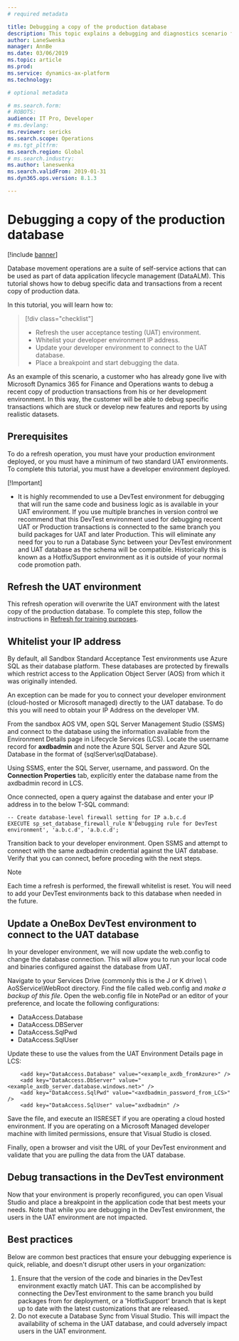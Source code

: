 ```yaml
---
# required metadata

title: Debugging a copy of the production database
description: This topic explains a debugging and diagnostics scenario for Microsoft Dynamics 365 for Finance and Operations.
author: LaneSwenka
manager: AnnBe
ms.date: 03/06/2019
ms.topic: article
ms.prod: 
ms.service: dynamics-ax-platform
ms.technology: 

# optional metadata

# ms.search.form: 
# ROBOTS: 
audience: IT Pro, Developer
# ms.devlang: 
ms.reviewer: sericks
ms.search.scope: Operations
# ms.tgt_pltfrm: 
ms.search.region: Global
# ms.search.industry: 
ms.author: laneswenka
ms.search.validFrom: 2019-01-31
ms.dyn365.ops.version: 8.1.3

---
```


# Debugging a copy of the production database

[!include [banner](../includes/banner.md)]

Database movement operations are a suite of self-service actions that can be used as part of data application lifecycle management (DataALM). This tutorial shows how to debug specific data and transactions from a recent copy of production data.

In this tutorial, you will learn how to:

> [!div class="checklist"]
> * Refresh the user acceptance testing (UAT) environment.
> * Whitelist your developer environment IP address.
> * Update your developer environment to connect to the UAT database.
> * Place a breakpoint and start debugging the data.

As an example of this scenario, a customer who has already gone live with Microsoft Dynamics 365 for Finance and Operations wants to debug a recent copy of production transactions from his or her development environment. In this way, the customer will be able to debug specific transactions which are stuck or develop new features and reports by using realistic datasets.

## Prerequisites

To do a refresh operation, you must have your production environment deployed, or you must have a minimum of two standard UAT environments. To complete this tutorial, you must have a developer environment deployed.

[!Important]
- It is highly recommended to use a DevTest environment for debugging that will run the same code and business logic as is available in your UAT environment.  If you use multiple branches in version control we recommend that this DevTest environment used for debugging recent UAT or Production transactions is connected to the same branch you build packages for UAT and later Production.  This will eliminate any need for you to run a Database Sync between your DevTest environment and UAT database as the schema will be compatible.  Historically this is known as a Hotfix/Support environment as it is outside of your normal code promotion path.

## Refresh the UAT environment 

This refresh operation will overwrite the UAT environment with the latest copy of the production database. To complete this step, follow the instructions in [Refresh for training purposes](dbmovement-scenario-general-refresh.md).

## Whitelist your IP address
By default, all Sandbox Standard Acceptance Test environments use Azure SQL as their database platform.  These databases are protected by firewalls which restrict access to the Application Object Server (AOS) from which it was originally intended.  

An exception can be made for you to connect your developer environment (cloud-hosted or Microsoft managed) directly to the UAT database. To do this you will need to obtain your IP Address on the developer VM.

From the sandbox AOS VM, open SQL Server Management Studio (SSMS) and connect to the database using the information available from the Environment Details page in Lifecycle Services (LCS).  Locate the username record for **axdbadmin** and note the Azure SQL Server and Azure SQL Database in the format of {sqlServer\sqlDatabase}. 

Using SSMS, enter the SQL Server, username, and password.  On the **Connection Properties** tab, explicitly enter the database name from the axdbadmin record in LCS.  

Once connected, open a query against the database and enter your IP address in to the below T-SQL command:
```
-- Create database-level firewall setting for IP a.b.c.d 
EXECUTE sp_set_database_firewall_rule N'Debugging rule for DevTest environment', 'a.b.c.d', 'a.b.c.d'; 
```
Transition back to your developer environment.  Open SSMS and attempt to connect with the same axdbadmin credential against the UAT database.  Verify that you can connect, before proceding with the next steps.

> [!Note]
> Each time a refresh is performed, the firewall whitelist is reset.  You will need to add your DevTest environments back to this database when needed in the future.

## Update a OneBox DevTest environment to connect to the UAT database
In your developer environment, we will now update the web.config to change the database connection.  This will allow you to run your local code and binaries configured against the database from UAT.  

Navigate to your Services Drive (commonly this is the J or K drive) \ AoSService\WebRoot directory.  Find the file called web.config and *make a backup of this file*.  Open the web.config file in NotePad or an editor of your preference, and locate the following configurations:
- DataAccess.Database
- DataAccess.DBServer
- DataAccess.SqlPwd
- DataAccess.SqlUser

Update these to use the values from the UAT Environment Details page in LCS:
```
    <add key="DataAccess.Database" value="<example_axdb_fromAzure>" />
    <add key="DataAccess.DbServer" value="<example_axdb_server.database.windows.net>" />
    <add key="DataAccess.SqlPwd" value="<axdbadmin_password_from_LCS>" />
    <add key="DataAccess.SqlUser" value="axdbadmin" />
```
Save the file, and execute an IISRESET if you are operating a cloud hosted environment.  If you are operating on a Microsoft Managed developer machine with limited permissions, ensure that Visual Studio is closed.  

Finally, open a browser and visit the URL of your DevTest environment and validate that you are pulling the data from the UAT database.

## Debug transactions in the DevTest environment
Now that your environment is properly reconfigured, you can open Visual Studio and place a breakpoint in the application code that best meets your needs.  Note that while you are debugging in the DevTest environment, the users in the UAT environment are not impacted.  

## Best practices 
Below are common best practices that ensure your debugging experience is quick, reliable, and doesn't disrupt other users in your organization:
1. Ensure that the version of the code and binaries in the DevTest environment exactly match UAT.  This can be accomplished by connecting the DevTest environment to the same branch you build packages from for deployment, or a 'HotfixSupport' branch that is kept up to date with the latest customizations that are released.
2. Do not execute a Database Sync from Visual Studio.  This will impact the availability of schema in the UAT database, and could adversely impact users in the UAT environment.


